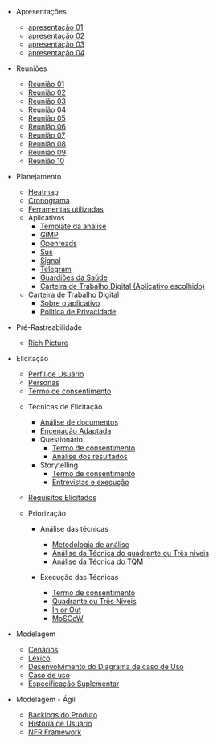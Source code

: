 
* Apresentações
  - [apresentação 01](/apresentacoes/apresentacao01.md)
  - [apresentação 02](/apresentacoes/apresentacao02.md)
  - [apresentação 03](/apresentacoes/apresentacao03.md)
  - [apresentação 04](/apresentacoes/apresentacao04.md)

* Reuniões
  - [Reunião 01](reunioes/ata01.md)
  - [Reunião 02](reunioes/ata02.md)
  - [Reunião 03](reunioes/ata03.md)
  - [Reunião 04](reunioes/ata04.md)
  - [Reunião 05](reunioes/ata05.md)
  - [Reunião 06](reunioes/ata06.md)
  - [Reunião 07](reunioes/ata07.md)
  - [Reunião 08](reunioes/ata08.md)
  - [Reunião 09](reunioes/ata09.md)
  - [Reunião 10](reunioes/ata10.md)

* Planejamento 
  - [Heatmap](planejamento/heatmap.md)
  - [Cronograma](planejamento/Cronograma.md)
  - [Ferramentas utilizadas](planejamento/ferramentas.md)
  * Aplicativos
    - [Template da análise](planejamento/aplicativos/Templete_Analise.md)
    - [GIMP](planejamento/aplicativos/analise_GIMP.md)
    - [Openreads](planejamento/aplicativos/analise_Openreads.md)
    - [Sus](planejamento/aplicativos/analise_sus.md)
    - [Signal](planejamento/aplicativos/analise_Signal.md)
    - [Telegram](planejamento/aplicativos/analise_Telegram.md)
    - [Guardiões da Saúde](planejamento/aplicativos/analise_Guardioes.md)
    - [Carteira de Trabalho Digital (Aplicativo escolhido)](planejamento/aplicativos/analise_carteiradigitaldetrabalho.md)
  * Carteira de Trabalho Digital
    - [Sobre o aplicativo](planejamento/carteiraDigital/sobreCarteiraDigital.md)
    - [Política de Privacidade](planejamento/carteiraDigital/termosApp.md)
* Pré-Rastreabilidade
  - [Rich Picture](planejamento/rich_picture.md)

* Elicitação
  - [Perfil de Usuário](Elicitacao/PerfilDeUsuario.md)
  - [Personas](Elicitacao/Personas/TodasPersonas.md)
  - [Termo de consentimento](Elicitacao/TecnicasElicitacao/Execucao/Storytelling/TermoConsentimento.md)
      
  * Técnicas de Elicitação        
      - [Análise de documentos](Elicitacao/TecnicasElicitacao/Execucao/AnaliseDocumentos.md)
      - [Encenação Adaptada](Elicitacao/TecnicasElicitacao/Execucao/EncenacaoAdaptada.md)
      * Questionário
          - [Termo de consentimento](Elicitacao/TecnicasElicitacao/Execucao/Questionários/TermoConsentimento01.md)
          - [Análise dos resultados](Elicitacao/TecnicasElicitacao/Execucao/Questionários/Questionario.md)
      * Storytelling
          - [Termo de consentimento](Elicitacao/TecnicasElicitacao/Execucao/Storytelling/TermoConsentimento.md)
          - [Entrevistas e execução](Elicitacao/TecnicasElicitacao/Execucao/Storytelling/Storytelling.md)

            
  * [Requisitos Elicitados](Elicitacao/ResquisitosCorrigidos.md)

  * Priorização
      * Análise das técnicas
          - [Metodologia de análise](Elicitacao/Priorizacao/AnaliseMetodologia.md)
          - [Análise da Técnica do quadrante ou Três níveis](Elicitacao/Priorizacao/tecnicaClassificacao.md)
          - [Análise da Técnica do TQM](Elicitacao/Priorizacao/tecnicaTQM.md)
            
      * Execução das Técnicas
        - [Termo de consentimento](Elicitacao/Priorizacao/Execucao/TermoConsentimentoPriorizacao.md)
        - [Quadrante ou Três Níveis](Elicitacao/Priorizacao/Execucao/QuadranteTresNiveis.md)
        - [In or Out](Elicitacao/Priorizacao/Execucao/InOrOut.md)
        - [MoSCoW](Elicitacao/Priorizacao/Execucao/MoSCoW.md)

* Modelagem
  - [Cenários](/modelagem/cenarios.md)
  - [Léxico](/modelagem/lexico.md)
  - [Desenvolvimento do Diagrama de caso de Uso](/ignore/IgnoreDiagramaCasoUso.md)
  - [Caso de uso](/modelagem/casoDeUso.md)
  - [Especificação Suplementar](/modelagem/especSuplementar.md)

* Modelagem - Ágil
  - [Backlogs do Produto](modelagemAgil/backlog.md)
  - [História de Usuário](modelagemAgil/historiaUsuario.md)
  - [NFR Framework](modelagemAgil/NFR.md)

<!-- 
* Verificação

    * Grupo 3
      - [Entrega 1](/docs/verficacao/grupo3/entrega01.md)
      - [Entrega 2](/docs/verficacao/grupo3/entrega02.md)
      - [Entrega 3](/docs/verficacao/grupo3/entrega03.md)
      - [Entrega 4](/docs/verficacao/grupo3/entrega04.md)

    * Grupo 2
      - [Entrega 1](/docs/verficacao/grupo2/entrega01.md)
      - [Entrega 2](/docs/verficacao/grupo2/entrega02.md)
      - [Entrega 3](/docs/verficacao/grupo2/entrega03.md)
      - [Entrega 4](/docs/verficacao/grupo2/entrega04.md) 

* Validação 

    * Grupo 3
      - [Entrega 1](/docs/verficacao/grupo3/entrega01.md)
      - [Entrega 2](/docs/verficacao/grupo3/entrega02.md)
      - [Entrega 3](/docs/verficacao/grupo3/entrega03.md)
      - [Entrega 4](/docs/verficacao/grupo3/entrega04.md)
      
    * Grupo 2
      - [Entrega 1](/docs/verficacao/grupo2/entrega01.md)
      - [Entrega 2](/docs/verficacao/grupo2/entrega02.md)
      - [Entrega 3](/docs/verficacao/grupo2/entrega03.md)
      - [Entrega 4](/docs/verficacao/grupo2/entrega04.md)

* Pós-Rastreabilidade 
  - [Foward-From](/docs/posRastreabilidade/fowardFrom.md)
  - [Backward-From](/docs/posRastreabilidade/backwardFrom.md)
  - [Matriz de Rastreabilidade](/docs/posRastreabilidade/matriz.md)

* Entrega final -->
